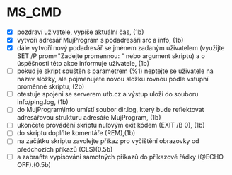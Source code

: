 # MS_CMD
- [x] pozdraví uživatele, vypíše aktuální čas, (1b)
- [x] vytvoří adresář MujProgram s podadresáři src a info, (1b)
- [x] dále vytvoří nový podadresář se jménem zadaným uživatelem (využijte SET /P prom="Zadejte promennou: " nebo argument skriptu) a o úspěšnosti této akce informuje uživatele, (1b)
- [ ] pokud je skript spuštěn s parametrem (%1) neptejte se uživatele na název složky, ale pojmenujete novou složku rovnou podle vstupní proměnné skriptu, (2b)
- [ ] otestuje spojeni se serverem utb.cz a výstup uloží do souboru info/ping.log, (1b)
- [ ] do MujProgram\info umístí soubor dir.log, který bude reflektovat adresářovou strukturu adresáře MujProgram, (1b)
- [ ] ukončete provádění skriptu nulovým exit kódem (EXIT /B 0), (1b)
- [ ] do skriptu doplňte komentáře (REM),(1b)
- [ ] na začátku skriptu zavolejte příkaz pro vyčištění obrazovky od předchozích příkazů (CLS)(0.5b)
- [ ] a zabraňte vypisování samotných příkazů do příkazové řádky (@ECHO OFF).(0.5b)  
